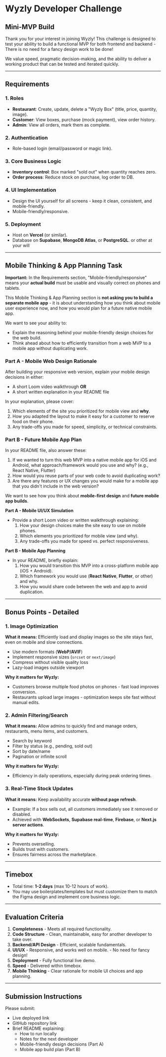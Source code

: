 # Wyzly Developer Challenge
## Mini-MVP Build

Thank you for your interest in joining Wyzly!
This challenge is designed to test your ability to build a functional MVP for both frontend and backend - There is no need for a fancy design work to be done! 

We value speed, pragmatic decision-making, and the ability to deliver a working product that can be tested and iterated quickly.

---

## Requirements

### 1. Roles
- **Restaurant**: Create, update, delete a "Wyzly Box" (title, price, quantity, image).
- **Customer**: View boxes, purchase (mock payment), view order history.
- **Admin**: View all orders, mark them as complete.

### 2. Authentication
- Role-based login (email/password or magic link).

### 3. Core Business Logic
- **Inventory control**: Box marked "sold out" when quantity reaches zero.
- **Order process**: Reduce stock on purchase, log order to DB.

### 4. UI Implementation
- Design the UI yourself for all screens - keep it clean, consistent, and mobile-friendly.
- Mobile-friendly/responsive.

### 5. Deployment
- Host on **Vercel** (or similar).
- Database on **Supabase**, **MongoDB Atlas**, or **PostgreSQL**. or other at your will

---


## Mobile Thinking & App Planning Task

**Important:** In the Requirements section, "Mobile-friendly/responsive" means your **actual build** must be usable and visually correct on phones and tablets.

This Mobile Thinking & App Planning section is **not asking you to build a separate mobile app** - it is about understanding how you think about mobile user experience now, and how you would plan for a future native mobile app.

We want to see your ability to:
- Explain the reasoning behind your mobile-friendly design choices for the web build.
- Think ahead about how to efficiently transition from a web MVP to a mobile app without duplicating work.

### Part A - Mobile Web Design Rationale
After building your responsive web version, explain your mobile design decisions in either:
- A short Loom video walkthrough **OR**
- A short written explanation in your README file

In your explanation, please cover:
1. Which elements of the site you prioritized for mobile view and **why**.
2. How you adapted the layout to make it easy for a customer to reserve food on their phone.
3. Any trade-offs you made for speed, simplicity, or technical constraints.

### Part B - Future Mobile App Plan
In your README file, also answer these:
1. If we wanted to turn this web MVP into a native mobile app for iOS and Android, what approach/framework would you use and why? (e.g., React Native, Flutter)
2. How would you reuse parts of your web code to avoid duplicating work?
3. Are there any features or UX changes you would make for a mobile app that you didn't include in the web version?

We want to see how you think about **mobile-first design** and **future mobile app builds**.

**Part A - Mobile UI/UX Simulation**
- Provide a short Loom video or written walkthrough explaining:
  1. How your design choices make the site easy to use on mobile phones.
  2. Which elements you prioritized for mobile view (and why).
  3. Any trade-offs you made for speed vs. perfect responsiveness.

**Part B - Mobile App Planning**
- In your README, briefly explain:
  1. How you would transition this MVP into a cross-platform mobile app (iOS + Android).
  2. Which framework you would use (**React Native**, **Flutter**, or other) and why.
  3. How you would share code between the web and app to avoid duplication.

---

## Bonus Points - Detailed

### 1. Image Optimization
**What it means:** Efficiently load and display images so the site stays fast, even on mobile and slow connections.
- Use modern formats (**WebP/AVIF**)
- Implement responsive sizes (`srcset` or `next/image`)
- Compress without visible quality loss
- Lazy-load images outside viewport

**Why it matters for Wyzly:**
- Customers browse multiple food photos on phones - fast load improves conversion.
- Restaurants upload large images - optimization keeps site fast without manual edits.

### 2. Admin Filtering/Search
**What it means:** Allow admins to quickly find and manage orders, restaurants, menu items, and customers.
- Search by keyword
- Filter by status (e.g., pending, sold out)
- Sort by date/name
- Pagination or infinite scroll

**Why it matters for Wyzly:**
- Efficiency in daily operations, especially during peak ordering times.

### 3. Real-Time Stock Updates
**What it means:** Keep availability accurate **without page refresh**.
- Example: If a box sells out, all customers immediately see it removed or disabled.
- Achieved with **WebSockets**, **Supabase real-time**, **Firebase**, or **Next.js server actions**.

**Why it matters for Wyzly:**
- Prevents overselling.
- Builds trust with customers.
- Ensures fairness across the marketplace.

---

## Timebox
- Total time: **1-2 days** (max 10-12 hours of work).
- You may use boilerplates/templates but must customize them to match the Figma design and implement core business logic.

---

## Evaluation Criteria
1. **Completeness** - Meets all required functionality.
2. **Code Structure** - Clean, maintainable, easy for another developer to take over.
3. **Backend/API Design** - Efficient, scalable fundamentals.
4. **UI/UX** - Responsive, and works well on mobile. - No need for fancy design!
5. **Deployment** - Fully functional live demo.
6. **Speed** - Delivered within timebox.
7. **Mobile Thinking** - Clear rationale for mobile UI choices and app planning.

---

## Submission Instructions
Please submit:
- Live deployed link
- GitHub repository link
- Brief README explaining:
  - How to run locally
  - Notes for the next developer
  - Mobile-friendly design decisions (Part A)
  - Mobile app build plan (Part B)
